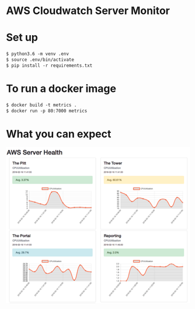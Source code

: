 # AWS Cloudwatch Server Monitor

# Set up

```
$ python3.6 -m venv .env
$ source .env/bin/activate
$ pip install -r requirements.txt
```

# To run a docker image

```
$ docker build -t metrics .
$ docker run -p 80:7000 metrics
```
# What you can expect

![Nodes](https://github.com/phfilly/server-monitor-tool/blob/master/Screen%20Shot%202018-02-16%20at%201.47.09%20PM.png)
